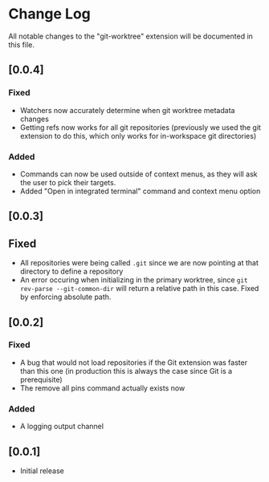 # Change Log

All notable changes to the "git-worktree" extension will be documented in this file.

<!--Check [Keep a Changelog](http://keepachangelog.com/) for recommendations on how to structure this file.-->

## [0.0.4]

### Fixed

- Watchers now accurately determine when git worktree metadata changes
- Getting refs now works for all git repositories (previously we used the git extension to do this, which only works for in-workspace git directories)

### Added

- Commands can now be used outside of context menus, as they will ask the user to pick their targets.
- Added "Open in integrated terminal" command and context menu option

## [0.0.3]

## Fixed

- All repositories were being called `.git` since we are now pointing at that directory to define a repository
- An error occuring when initializing in the primary worktree, since `git rev-parse --git-common-dir` will return a relative path in this case. Fixed by enforcing absolute path.

## [0.0.2]

### Fixed

- A bug that would not load repositories if the Git extension was faster than this one (in production this is always the case since Git is a prerequisite)
- The remove all pins command actually exists now

### Added

- A logging output channel

## [0.0.1]

-   Initial release
